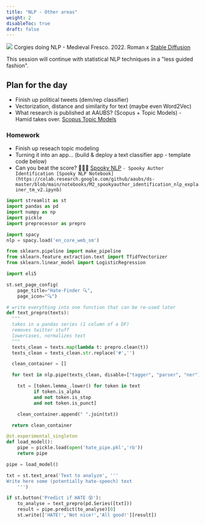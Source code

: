 ```yaml
---
title: "NLP - Other areas"
weight: 2
disableToc: true
draft: false
---
```


![](/ds22/images/viz-corgi-nlp2.png)
Corgies doing NLP - Medieval Fresco. 2022. Roman x [Stable Diffusion](https://stability.ai/blog/stable-diffusion-public-release)

This session will continue with statistical NLP techniques in a "less guided fashion".

## Plan for the day

- Finish up political tweets (dem/rep classifier)
- Vectorization, distance and similarity for text (maybe even Word2Vec)
- What research is published at AAUBS? (Scopus + Topic Models) - Hamid takes over. [Scopus Topic Models](https://colab.research.google.com/github/aaubs/ds-master/blob/main/notebooks/M2-scopus-AAUBS.ipynb)

### Homework
- Finish up reseach topic modeling
- Turning it into an app... (build & deploy a text classifier app - template code below)
- Can you beat the score? 🎃🎃🎃 [Spooky NLP](https://www.kaggle.com/competitions/spooky-author-identification)
```- Spooky Author Identification [Spooky NLP Notebook](https://colab.research.google.com/github/aaubs/ds-master/blob/main/notebooks/M2_spookyauthor_identification_nlp_explainer_tm_v2.ipynb)```

```python
import streamlit as st
import pandas as pd
import numpy as np
import pickle
import preprocessor as prepro

import spacy
nlp = spacy.load('en_core_web_sm')

from sklearn.pipeline import make_pipeline
from sklearn.feature_extraction.text import TfidfVectorizer
from sklearn.linear_model import LogisticRegression

import eli5

st.set_page_config(
    page_title="Hate-Finder 🔍",
    page_icon="🔍")

# write everything into one function that can be re-used later
def text_prepro(texts):
  """
  takes in a pandas series (1 column of a DF)
  removes twitter stuff
  lowercases, normalizes text
  """
  texts_clean = texts.map(lambda t: prepro.clean(t))
  texts_clean = texts_clean.str.replace('#','')

  clean_container = []

  for text in nlp.pipe(texts_clean, disable=["tagger", "parser", "ner"]):

    txt = [token.lemma_.lower() for token in text 
          if token.is_alpha 
          and not token.is_stop 
          and not token.is_punct]

    clean_container.append(" ".join(txt))

  return clean_container

@st.experimental_singleton
def load_model():
    pipe = pickle.load(open('hate_pipe.pkl','rb'))
    return pipe

pipe = load_model()

txt = st.text_area('Text to analyze', '''
Write here some (potentially hate-speech) text
    ''')

if st.button('Predict if HATE 😵'):
    to_analyse = text_prepro(pd.Series([txt]))
    result = pipe.predict(to_analyse)[0]
    st.write(['HATE!','Not nice!','All good!'][result])
```